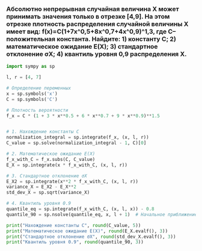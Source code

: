 ### Абсолютно непрерывная случайная величина X может принимать значения только в отрезке [4,9]. На этом отрезке плотность распределения случайной величины X имеет вид: f(x)=C(1+7x^0,5+8x^0,7+4x^0,9)^1,3, где C– положительная константа. Найдите: 1) константу C; 2) математическое ожидание E(X); 3) стандартное отклонение σX; 4) квантиль уровня 0,9 распределения X.
```python
import sympy as sp

l, r = [4, 7]

# Определение переменных
x = sp.symbols('x')
C = sp.symbols('C')

# Плотность вероятности
f_x = C * (1 + 3 * x**0.5 + 6 * x**0.7 + 9 * x**0.9)**1.5


# 1. Нахождение константы C
normalization_integral = sp.integrate(f_x, (x, l, r))
C_value = sp.solve(normalization_integral - 1, C)[0]

# 2. Математическое ожидание E(X)
f_x_with_C = f_x.subs(C, C_value)
E_X = sp.integrate(x * f_x_with_C, (x, l, r))

# 3. Стандартное отклонение σX
E_X2 = sp.integrate(x**2 * f_x_with_C, (x, l, r))
variance_X = E_X2 - E_X**2
std_dev_X = sp.sqrt(variance_X)

# 4. Квантиль уровня 0.9
quantile_eq = sp.integrate(f_x_with_C, (x, l, x)) - 0.8
quantile_90 = sp.nsolve(quantile_eq, x, l + 1)  # Начальное приближение x=5

print("Нахождение константы C", round(C_value, 5))
print("Математическое ожидание E(X)", round(E_X.evalf(), 3))
print("Стандартное отклонение σX", round(std_dev_X.evalf(), 3))
print("Квантиль уровня 0.9", round(quantile_90, 3))
```
